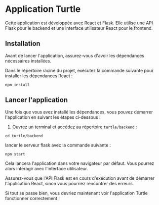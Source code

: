 # Application Turtle

Cette application est développée avec React et Flask. Elle utilise une API Flask pour le backend et une interface utilisateur React pour le frontend.

## Installation

Avant de lancer l'application, assurez-vous d'avoir les dépendances nécessaires installées.

Dans le répertoire racine du projet, exécutez la commande suivante pour installer les dépendances React :

```npm install```


## Lancer l'application

Une fois que vous avez installé les dépendances, vous pouvez démarrer l'application en suivant les étapes ci-dessous :

1. Ouvrez un terminal et accédez au répertoire `turtle/backend` :

```shell
cd turtle/backend
```	

lancer le serveur flask avec la commande suivante :

```shell
npm start
``` 

Cela lancera l'application dans votre navigateur par défaut. Vous pourrez alors interagir avec l'interface utilisateur.

Assurez-vous que l'API Flask est en cours d'exécution avant de démarrer l'application React, sinon vous pourriez rencontrer des erreurs.

Si tout se passe bien, vous devriez maintenant voir l'application Turtle fonctionner correctement !
